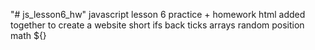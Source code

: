 "# js_lesson6_hw" 
javascript lesson 6 practice + homework
html added together to create a website
short ifs
back ticks
arrays
random position
math
${}
